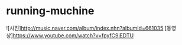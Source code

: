 # running-muchine
![사진]http://music.naver.com/album/index.nhn?albumId=661035
[동영상]https://www.youtube.com/watch?v=fpyfC9iEDTU
